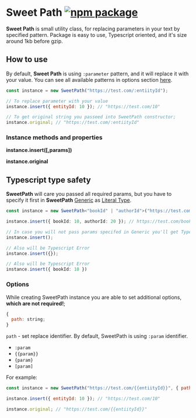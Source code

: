 # Sweet Path [![npm package][npm-badge]][npm]

[npm-badge]: https://img.shields.io/badge/npm-sweet--path-blue
[npm]: https://www.npmjs.com/package/sweet-path

**Sweet Path** is small utility class, for replacing parameters in your text by specified pattern. Package is easy to use, Typescript oriented, and it's size around 1kb before gzip.

## How to use

By default, **Sweet Path** is using `:parameter` pattern, and it will replace it with your value. You can see all available patterns in options section [here](#options).

```js
const instance = new SweetPath("https://test.com/:entiityId");

// To replace parameter with your value
instance.insert({ entityId: 10 }); // "https://test.com/10"

// To get original string you passeed into SweetPath constructor;
instance.original; // "https://test.com/:entiityId"
```

### Instance methods and properties

**instance.insert([,params])**

**instance.original**

## Typescript type safety

**SweetPath** will care you passed all required params, but you have to specify it first in **SweetPath** [Generic](https://www.typescriptlang.org/docs/handbook/2/generics.html#handbook-content) as [Literal Type](https://www.typescriptlang.org/docs/handbook/2/everyday-types.html#literal-types).

```typescript
const instance = new SweetPath<"bookId" | "authorId">("https://test.com/books/:bookId/authors/:authorId");

instance.insert({ bookId: 10, authorId: 20 }); // https://test.com/books/10/authors/20

// In case you will not pass params specifed in Generic you'll get Typescript Error
instance.insert();

// Also will be Typescript Error
instance.insert({});

// Also will be Typescript Error
instance.insert({ bookId: 10 })
```

### Options

While creating SweetPath instance you are able to set additional options, **which are not required!**;

```js
{
  path: string;
}
```

`path` - set replace identifier. By default, SweetPath is using `:param` identifier.

- `:param`
- `{{param}}`
- `{param}`
- `[param]`

For example:

```js
const instance = new SweetPath("https://test.com/{{entiityId}}", { path: "{{param}}" });

instance.insert({ entityId: 10 }); // "https://test.com/10"

instance.original; // "https://test.com/{{entiityId}}"
```
